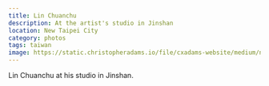 ```yaml
---
title: Lin Chuanchu
description: At the artist's studio in Jinshan
location: New Taipei City
category: photos
tags: taiwan
image: https://static.christopheradams.io/file/cxadams-website/medium/nextcloud/Photos/Albums/2019/20190804-1144_Jinshan_LinChuanchu/20190804-1144_Jinshan_LinChuanchu_L1005736-1.jpg
---
```


Lin Chuanchu at his studio in Jinshan.
